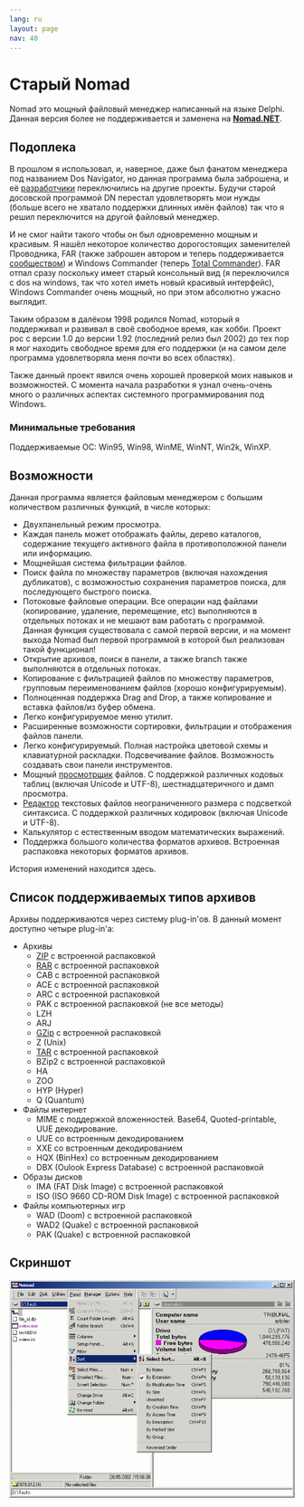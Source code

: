 ```yaml
---
lang: ru
layout: page
nav: 40
---
```

# Старый Nomad

Nomad это мощный файловый менеджер написанный на языке Delphi. Данная версия более не поддерживается и заменена на [**Nomad.NET**](/ru/about).

## Подоплека

В прошлом я использовал, и, наверное, даже был фанатом менеджера под названием Dos Navigator, но данная программа была заброшена, и её [разработчики](http://www.ritlabs.com/) переключились на другие проекты. Будучи старой досовской программой DN перестал удовлетворять мои нужды (больше всего не хватало поддержки длинных имён файлов) так что я решил переключится на другой файловый менеджер.

И не смог найти такого чтобы он был одновременно мощным и красивым. Я нашёл некоторое количество дорогостоящих заменителей Проводника, FAR (также заброшен автором и теперь поддерживается [сообществом](https://www.farmanager.com/?l=ru)) и Windows Commander (теперь [Total Commander](https://www.ghisler.com/)). FAR отпал сразу поскольку имеет старый консольный вид (я переключился с dos на windows, так что хотел иметь новый красивый интерфейс), Windows Commander очень мощный, но при этом абсолютно ужасно выглядит.

Таким образом в далёком 1998 родился Nomad, который я поддерживал и развивал в своё свободное время, как хобби. Проект рос с версии 1.0 до версии 1.92 (последний релиз был 2002) до тех пор я мог находить свободное время для его поддержки (и на самом деле программа удовлетворяла меня почти во всех областях).

Также данный проект явился очень хорошей проверкой моих навыков и возможностей. С момента начала разработки я узнал очень-очень много о различных аспектах системного программирования под Windows.

### Минимальные требования

Поддерживаемые ОС: Win95, Win98, WinME, WinNT, Win2k, WinXP.

## Возможности

Данная программа является файловым менеджером с большим количеством различных функций, в числе которых:

- Двухпанельный режим просмотра.
- Каждая панель может отображать файлы, дерево каталогов, содержание текущего активного файла в противоположной панели или информацию.
- Мощнейшая система фильтрации файлов.
- Поиск файла по множеству параметров (включая нахождения дубликатов), с возможностью сохранения параметров поиска, для последующего быстрого поиска.
- Потоковые файловые операции. Все операции над файлами (копирование, удаление, перемещение, etc) выполняются в отдельных потоках и не мешают вам работать с программой. Данная функция существовала с самой первой версии, и на момент выхода Nomad был первой программой в которой был реализован такой функционал!
- Открытие архивов, поиск в панели, а также branch также выполняются в отдельных потоках.
- Копирование с фильтрацией файлов по множеству параметров, групповым переименованием файлов (хорошо конфигурируемым).
- Полноценная поддержка Drag and Drop, а также копирование и вставка файлов/из буфер обмена.
- Легко конфигурируемое меню утилит.
- Расширенные возможности сортировки, фильтрации и отображения файлов панели.
- Легко конфигурируемый. Полная настройка цветовой схемы и клавиатурной раскладки. Подсвечивание файлов. Возможность создавать свои панели инструментов.
- Мощный [просмотрщик](/ru/old-viewer) файлов. С поддержкой различных кодовых таблиц (включая Unicode и UTF-8), шестнадцатеричного и дамп просмотра.
- [Редактор](/ru/old-editor) текстовых файлов неограниченного размера с подсветкой синтаксиса. С поддержкой различных кодировок (включая Unicode и UTF-8).
- Калькулятор с естественным вводом математических выражений.
- Поддержка большого количества форматов архивов. Встроенная распаковка некоторых форматов архивов.

История изменений находится здесь.

## Список поддерживаемых типов архивов

Архивы поддерживаются через систему plug-in'ов. В данный момент доступно четыре plug-in'а:

- Архивы
  - [ZIP](http://www.pkware.com/) с встроенной распаковкой
  - [RAR](http://www.rarlab.com/) с встроенной распаковкой
  - CAB с встроенной распаковкой
  - ACE с встроенной распаковкой
  - ARC с встроенной распаковкой
  - PAK с встроенной распаковкой (не все методы)
  - LZH
  - ARJ
  - [GZip](http://www.gzip.org/) с встроенной распаковкой
  - Z (Unix)
  - [TAR](https://www.gnu.org/software/tar/tar.html) с встроенной распаковкой
  - BZip2 с встроенной распаковкой
  - HA
  - ZOO
  - HYP (Hyper)
  - Q (Quantum)
- Файлы интернет
  - MIME с поддержкой вложенностей. Base64, Quoted-printable, UUE декодирование.
  - UUE со встроенным декодированием
  - XXE со встроенным декодированием
  - HQX (BinHex) со встроенным декодированием
  - DBX (Oulook Express Database) с встроенной распаковкой
- Образы дисков
  - IMA (FAT Disk Image) с встроенной распаковкой
  - ISO (ISO 9660 CD-ROM Disk Image) с встроенной распаковкой
- Файлы компьютерных игр
  - WAD (Doom) с встроенной распаковкой
  - WAD2 (Quake) с встроенной распаковкой
  - PAK (Quake) с встроенной распаковкой

## Скриншот

![Скриншот](/assets/images/old-nomad-shot.png)
